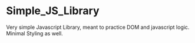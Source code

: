 # Simple_JS_Library

Very simple Javascript Library, meant to practice DOM and javascript logic. Minimal Styling as well.
